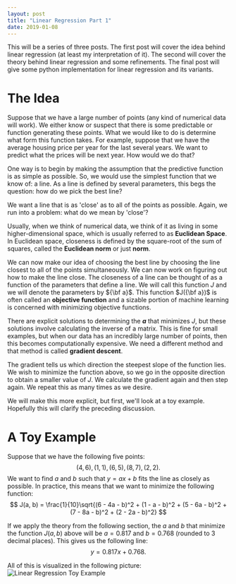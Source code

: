 ```yaml
---
layout: post
title: "Linear Regression Part 1"
date: 2019-01-08
---
```


This will be a series of three posts.
The first post will cover the idea behind linear regression (at least my
interpretation of it).
The second will cover the theory behind linear regression and some
refinements.
The final post will give some python implementation for linear regression and
its variants.

# The Idea

Suppose that we have a large number of points (any kind of numerical data will
work).
We either know or suspect that there is some predictable or function generating
these points.
What we would like to do is determine what form this function takes.
For example, suppose that we have the average housing price per year for the
last several years.
We want to predict what the prices will be next year.
How would we do that?

One way is to begin by making the assumption that the predictive function is as
simple as possible.
So, we would use the simplest function that we know of: a line.
As a line is defined by several parameters, this begs the question: how do we
pick the best line?

We want a line that is as 'close' as to all of the points as possible.
Again, we run into a problem: what do we mean by 'close'?

Usually, when we think of numerical data, we think of it as living in some higher-dimensional space, which is usually referred to as __Euclidean Space__.
In Euclidean space, closeness is defined by the square-root of the sum of
squares, called the __Euclidean norm__ or just __norm__.

We can now make our idea of choosing the best line by choosing the line closest
to all of the points simultaneously.
We can now work on figuring out how to make the line close.
The closeness of a line can be thought of as a function of the parameters that
define a line.
We will call this function $J$ and we will denote the parameters by ${\bf a}$.
This function $J({\bf a})$ is often called an __objective function__ and a
sizable portion of machine learning is concerned with minimizing objective
functions.

There are explicit solutions to determining the **$a$** that minimizes $J$, but
these solutions involve calculating the inverse of a matrix.
This is fine for small examples, but when our data has an incredibly large
number of points, then this becomes computationally expensive.
We need a different method and that method is called __gradient descent__.

The gradient tells us which direction the steepest slope of the function lies.
We wish to minimize the function above, so we go in the opposite direction to
obtain a smaller value of $J$.
We calculate the gradient again and then step again.
We repeat this as many times as we desire.

We will make this more explicit, but first, we'll look at a toy example.
Hopefully this will clarify the preceding discussion.

# A Toy Example

Suppose that we have the following five points:
$$
(4, 6), (1, 1), (6, 5), (8, 7), (2, 2).
$$
We want to find $a$ and $b$ such that $y = ax + b$ fits the line as closely as
possible.
In practice, this means that we want to minimize the following function:
$$
J(a, b) = \frac{1}{10}\sqrt{(6 - 4a - b)^2 + (1 - a - b)^2 + (5 - 6a - b)^2 + (7 - 8a - b)^2 + (2 - 2a - b)^2}
$$

If we apply the theory from the following section, the $a$ and $b$ that
minimize the function $J(a, b)$ above will be $a = 0.817$ and $b = 0.768$
(rounded to 3 decimal places).
This gives us the following line:
$$
y = 0.817x + 0.768.
$$

All of this is visualized in the following picture:
![Linear Regression Toy Example](https://www.dropbox.com/s/i2bia5kjr6rbmgw/2019-01-08-linear-regression.png?raw=1)
